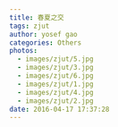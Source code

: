```yaml
---
title: 春夏之交
tags: zjut
author: yosef gao
categories: Others
photos:
  - images/zjut/5.jpg
  - images/zjut/3.jpg
  - images/zjut/6.jpg
  - images/zjut/1.jpg
  - images/zjut/4.jpg
  - images/zjut/2.jpg
date: 2016-04-17 17:37:28
---
```

